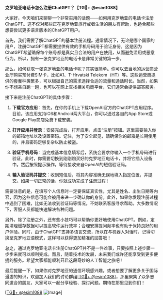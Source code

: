 **克罗地亚电话卡怎么注册ChatGPT？【TG💪+ @esim1088】**

大家好，今天咱们来聊聊一个非常实用的话题——如何用克罗地亚的电话卡注册ChatGPT。这不仅对那些正在克罗地亚旅行或者生活的朋友有帮助，也适合那些想要尝试更多语言版本的ChatGPT用户。

首先，我们需要了解ChatGPT的基本注册流程。通常情况下，无论是哪个国家的用户，注册ChatGPT都需要提供有效的手机号码用于验证身份。这是因为ChatGPT希望确保每个账号都是真实且合法的用户在使用，从而避免滥用或恶意行为。所以，拥有一张克罗地亚的电话卡是非常关键的第一步。

那么，如何获取一张克罗地亚的电话卡呢？其实很简单。你可以去当地的运营商营业厅购买预付费SIM卡，比如A1、T-Hrvatski Telekom（HT）等。这些运营商提供的套餐种类繁多，可以根据自己的需求选择合适的流量和通话时长。当然，如果你不想亲自跑一趟，也可以在网上查找相关电商平台，它们通常会提供邮寄服务。

接下来是注册ChatGPT的具体步骤：

1. **下载官方应用**：首先，在你的手机上下载OpenAI官方的ChatGPT应用程序。目前，该应用支持iOS和Android两大平台，你可以通过各自的App Store或Google Play商店免费下载安装。

2. **打开应用并登录**：安装完成后，打开应用，点击“注册”按钮。这里需要输入你的邮箱地址以及设置密码。记住，为了安全起见，请确保你的邮箱是长期使用的，并且密码足够复杂以防止被盗。

3. **验证手机号码**：当完成基本信息填写后，系统会要求你输入一个手机号码进行验证。此时，你需要切换到刚刚购买好的克罗地亚电话卡，并将它插入设备中。然后按照提示操作，等待接收来自OpenAI的短信验证码。

4. **输入验证码并提交**：收到短信后，将其内容准确无误地填入指定位置，并提交。如果一切正常的话，你就成功完成了注册过程！

需要注意的是，在填写个人信息时一定要保证真实性，尤其是姓名、出生日期等内容，因为这些信息可能会被用来进一步确认你的身份。此外，如果你发现注册过程中遇到了困难，比如无法收到验证码等情况，不妨联系客服寻求帮助。大多数情况下，客服人员都能快速解决各种问题。

另外，除了注册之外，还有些小技巧可以帮助你更好地使用ChatGPT。例如，定期清理缓存数据可以提高软件运行效率；合理安排提问频率也有助于保持良好的用户体验。同时，由于ChatGPT支持多语言交流，所以在与机器人对话时，记得切换至克罗地亚语模式，这样可以获得更加精准的回答哦！

总之，通过克罗地亚电话卡注册ChatGPT并不是一件难事，只要按照上述步骤一步步来就可以顺利完成。而且，随着技术的发展，未来我们或许还能享受到更多便捷的服务。希望大家都能顺利开启这段奇妙的人工智能之旅吧！

最后提醒一下，如果你对克罗地亚的通信环境感兴趣，或者想要了解更多关于国际漫游的知识，欢迎加入我们的讨论群组[[TG💪+ @esim1088](https://t.me/s/esim1088)]，那里聚集了众多志同道合的朋友，大家可以一起分享经验、探讨问题。期待在那里见到你们！

[[TG💪+ @esim1088](https://t.me/s/esim1088) ![Image](https://i.postimg.cc/4NQfJmqS/Snipaste-2025-05-13-00-14-12.png)]